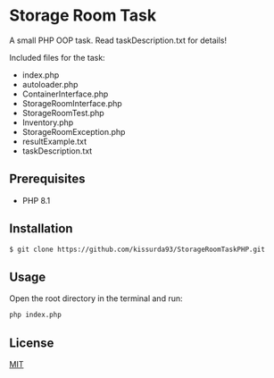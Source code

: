 
# Storage Room Task

A small PHP OOP task. Read taskDescription.txt for details!

Included files for the task:
- index.php
- autoloader.php
- ContainerInterface.php
- StorageRoomInterface.php
- StorageRoomTest.php
- Inventory.php
- StorageRoomException.php
- resultExample.txt
- taskDescription.txt


## Prerequisites

- PHP 8.1

## Installation

```bash
$ git clone https://github.com/kissurda93/StorageRoomTaskPHP.git
```
## Usage

Open the root directory in the terminal and run:
```bash
php index.php
```
## License

[MIT](https://choosealicense.com/licenses/mit/)